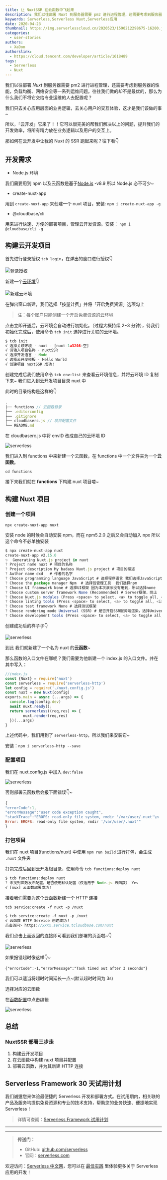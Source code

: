 ```yaml
---
title: 让 NuxtSSR 在云函数中飞起来
description: 我们以往部署 Nuxt 到服务器需要 pm2 进行进程管理，还需要考虑到服务器的性能，负载均衡、网络安全等一系列运维问题。往往我们做的却不是最优的，那么为什么我们不将它交给专业运维的人去配置呢？
keywords: Serverless,Serverless Nuxt,Serverless应用
date: 2020-04-23
thumbnail: https://img.serverlesscloud.cn/2020523/1590212298675-16200.jpg
categories:
  - user-stories
authors:
  - XaDon
authorslink:
  - https://cloud.tencent.com/developer/article/1618489
tags:
  - Serverless
  - Nuxt
---
```


我们以往部署 _Nuxt_ 到服务器需要 pm2 进行进程管理，还需要考虑到服务器的性能，负载均衡、网络安全等一系列运维问题。往往我们做的却不是最优的，那么为什么我们不将它交给专业运维的人去配置呢？

我们只去关心应用层面的业务逻辑，去关心用户的交互体验，这才是我们该做的事~

所以，「云开发」它来了！！它可以很完美的帮我们解决以上的问题，提升我们的开发效率，将所有精力放在业务逻辑以及用户的交互上。

那如何在云开发中让我的 Nuxt 的 SSR 跑起来呢？往下看👇

## 开发需求

- Node.js 环境

我们需要用到 npm 以及云函数是基于[Node.js](https://nodejs.org/en/) -v8.9 所以 Node.js 必不可少~

- create-nuxt-app

用到 `create-nuxt-app` 来创建一个 nuxt 项目，安装: `npm i create-nuxt-app -g`

- @cloudbase/cli

用来进行快速、方便的部署项目，管理云开发资源。安装： `npm i @cloudbase/cli -g`

## 构建云开发项目

首先进行登录授权 `tcb login`，在弹出的窗口进行授权👇

![登录授权](https://img.serverlesscloud.cn/2020523/1590212298802-16200.jpg)

新建一个[云环境](https://console.cloud.tencent.com/tcb/env/index)👇

![新建云环境](https://img.serverlesscloud.cn/2020523/1590212298790-16200.jpg)

在弹出窗口新建，我们选择「按量计费」并将「开启免费资源」选项勾上

> 注：每个账户只能创建一个开启免费资源的云环境

点击立即开通后，云环境会自动进行初始化。（过程大概持续 2~3 分钟），待我们初始化完成后，使用命令 `tcb init` 选择进行关联的云环境。

```javascript
$ tcb init
√ 选择关联环境 · nuxt - [nuxt-1a3208:空]
√ 请输入项目名称 · nuxtSSR
√ 选择开发语言 · Node
√ 选择云开发模板 · Hello World
√ 创建项目 nuxtSSR 成功！
```

创建完成后我们使用命令 `tcb env:list` 来查看云环境信息，并将云环境 ID 复制下来~ 我们进入到云开发项目目录 nuxt 中

此时的目录结构是这样的👇

```javascript
.
├── functions // 云函数目录
├── .editorconfig
├── .gitignore
├── cloudbaserc.js // 项目配置文件
└── README.md
```

在 cloudbaserc.js 中将 envID 改成自己的云环境 ID

![serverless](https://img.serverlesscloud.cn/2020523/1590212299796-16200.jpg)

我们进入到 functions 中来新建一个云函数，在 functions 中一个文件夹为一个**云函数**。

`cd functions`

接下来我们就在 **functions** 下构建 nuxt 项目喽~

## 构建 Nuxt 项目

### 创建一个项目

`npx create-nuxt-app nuxt`

安装 node 的时候会自动安装 npm，而在 npm5.2.0 之后又会自动加入 npx 所以这个命令不必单独安装

```javascript
$ npx create-nuxt-app nuxt
create-nuxt-app v2.15.0
✨  Generating Nuxt.js project in nuxt
? Project name nuxt # 项目的名称
? Project description My badass Nuxt.js project # 项目的描述
? Author name dxd   # 作者的名字
? Choose programming language JavaScript # 选择程序语言 我们选择JavaScript
? Choose the package manager Npm  # 选择包管理工具  我们选择npm
? Choose UI framework None # 选择UI框架 因为本次演示没有用到，所以选择none
? Choose custom server framework None (Recommended) # Server框架，同上
? Choose Nuxt.js modules (Press <space> to select, <a> to toggle all, <i> to invert selection) # 选择模块
? Choose linting tools (Press <space> to select, <a> to toggle all, <i> to invert selection)  # 选择JS检查工具
? Choose test framework None # 选择测试框架
? Choose rendering mode Universal (SSR) # 是否开启SSR服务端渲染，选择Universal开启
? Choose development tools (Press <space> to select, <a> to toggle all, <i> to invert selection)
```

创建成功后的样子子👇

![serverless](https://img.serverlesscloud.cn/2020523/1590212298650-16200.jpg)

到此 我们就新建了一个名为 nuxt 的**云函数**~

那么函数的入口文件在哪呢？我们需要为他新建一个 index.js 的入口文件。并在其中写入：

```javascript
//index.js
const {Nuxt} = require('nuxt')
const serverless = require('serverless-http')
let config = require('./nuxt.config.js')
const nuxt = new Nuxt(config)
exports.main = async (...args) => {
  console.log(config.dev)
  await nuxt.ready();
  return serverless((req,res) => {
        nuxt.render(req,res)
  })(...args)
}
```

上述代码中，我们用到了 `serverless-http`，所以我们来安装它~

安装：`npm i serverless-http --save`

### 配置项目

我们在 nuxt.config.js 中加入 `dev:false`

![serverless](https://img.serverlesscloud.cn/2020523/1590212298862-16200.jpg)

否则部署云函数后会报下面错误👇~

```javascript
{
"errorCode":1,
"errorMessage":"user code exception caught",
"stackTrace":"EROFS: read-only file system, rmdir '/var/user/.nuxt'\n
Error: EROFS: read-only file system, rmdir '/var/user/.nuxt'"
}
```

### 打包项目

我们在 nuxt 项目(functions/nuxt) 中使用 `npm run build` 进行打包，会生成 `.nuxt` 文件夹

打包完成后回到云开发根目录，使用命令 `tcb functions:deploy nuxt`

```javascript
$ tcb functions:deploy nuxt
? 未找到函数发布配置，是否使用默认配置（仅适用于 Node.js 云函数） Yes
√ [nux] 云函数部署成功！
```

接着我们需要为这个云函数新建一个 HTTP 连接

`tcb service:create -f nuxt -p /nuxt`

```javascript
$ tcb service:create -f nuxt -p /nuxt
√ 云函数 HTTP Service 创建成功！
点击访问> https://xxxx.service.tcloudbase.com/nuxt
```

我们点击上面返回的连接即可看到我们部署的页面啦~👇

![serverless](https://img.serverlesscloud.cn/2020523/1590212298675-16200.jpg)

如果报错超时像这样👇~

`{"errorCode":-1,"errorMessage":"Task timed out after 3 seconds"}`

我们可以适当将超时时间延长一点~(默认超时时间为 3s)

选择对应的云函数

在[函数配置](https://console.cloud.tencent.com/tcb/scf/index?envId=)中点击编辑

![serverless](https://img.serverlesscloud.cn/2020523/1590212298723-16200.jpg)

## 总结

### NuxtSSR 部署三步走

1. 构建云开发项目
2. 在云函数中构建 nuxt 项目并配置
3. 部署云函数，并为其新建 HTTP 连接

## Serverless Framework 30 天试用计划

我们诚邀您来体验最便捷的 Serverless 开发和部署方式。在试用期内，相关联的产品及服务均提供免费资源和专业的技术支持，帮助您的业务快速、便捷地实现 Serverless！

> 详情可查阅：[Serverless Framework 试用计划](https://cloud.tencent.com/document/product/1154/38792)

---
<div id='scf-deploy-iframe-or-md'></div>

---

> **传送门：**
> - GitHub: [github.com/serverless](https://github.com/serverless/serverless/blob/master/README_CN.md)
> - 官网：[serverless.com](https://serverless.com/)

欢迎访问：[Serverless 中文网](https://serverlesscloud.cn/)，您可以在 [最佳实践](https://serverlesscloud.cn/best-practice) 里体验更多关于 Serverless 应用的开发！
